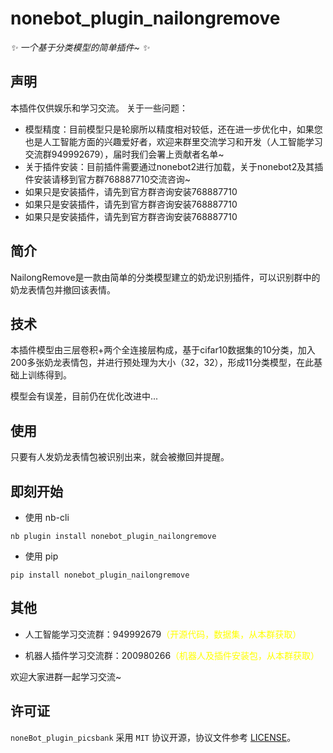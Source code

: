 # nonebot_plugin_nailongremove

<!-- prettier-ignore-start -->
<!-- markdownlint-disable-next-line MD036 -->
_✨ 一个基于分类模型的简单插件~ ✨_
<!-- prettier-ignore-end -->

## 声明
本插件仅供娱乐和学习交流。
关于一些问题：
- 模型精度：目前模型只是轮廓所以精度相对较低，还在进一步优化中，如果您也是人工智能方面的兴趣爱好者，欢迎来群里交流学习和开发（人工智能学习交流群949992679），届时我们会署上贡献者名单~
- 关于插件安装：目前插件需要通过nonebot2进行加载，关于nonebot2及其插件安装请移到官方群768887710交流咨询~
- 如果只是安装插件，请先到官方群咨询安装768887710
- 如果只是安装插件，请先到官方群咨询安装768887710
- 如果只是安装插件，请先到官方群咨询安装768887710
## 简介

NailongRemove是一款由简单的分类模型建立的奶龙识别插件，可以识别群中的奶龙表情包并撤回该表情。

## 技术
本插件模型由三层卷积+两个全连接层构成，基于cifar10数据集的10分类，加入200多张奶龙表情包，并进行预处理为大小（32，32），形成11分类模型，在此基础上训练得到。

模型会有误差，目前仍在优化改进中...

## 使用
只要有人发奶龙表情包被识别出来，就会被撤回并提醒。

## 即刻开始

- 使用 nb-cli

```
nb plugin install nonebot_plugin_nailongremove
```

- 使用 pip

```
pip install nonebot_plugin_nailongremove
```
## 其他
- 人工智能学习交流群：949992679<span style="color: yellow;">（开源代码，数据集，从本群获取）</span>


- 机器人插件学习交流群：200980266<span style="color: yellow;">（机器人及插件安装包，从本群获取）</span>


欢迎大家进群一起学习交流~
## 许可证

`noneBot_plugin_picsbank` 采用 `MIT` 协议开源，协议文件参考 [LICENSE](../plugins/nonebot_plugin_picsbank-master/LICENSE)。

